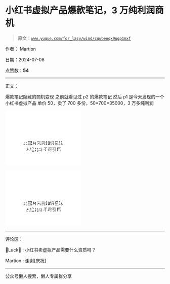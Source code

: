 # 小红书虚拟产品爆款笔记，3 万纯利润商机

> 原文：[`www.yuque.com/for_lazy/wind/cqwbeoqx9ugp1mxf`](https://www.yuque.com/for_lazy/wind/cqwbeoqx9ugp1mxf)

作者： Martion

日期：2024-07-08

点赞数：**54**

* * *

正文：

爆款笔记隐藏的商机变现 之前就看见过 p2 的爆款笔记 然后 p1 是今天发现的一个小红书虚拟产品 单价 50，卖了 700 多份，50*700=35000，3 万多纯利润

![](img/a0a8ccb318e7b791565c764db6771679.png "None")

![](img/1ddde19b5a9f48eb883a7655eb55fe34.png "None")

* * *

评论区：

Luck : 小红书卖虚拟产品需要什么资质吗？

Martion : 谢谢[庆祝]

* * *

公众号懒人搜索，懒人专属群分享